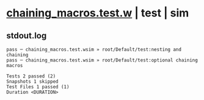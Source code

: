 # [chaining_macros.test.w](../../../../../tests/valid/chaining_macros.test.w) | test | sim

## stdout.log
```log
pass ─ chaining_macros.test.wsim » root/Default/test:nesting and chaining    
pass ─ chaining_macros.test.wsim » root/Default/test:optional chaining macros

Tests 2 passed (2)
Snapshots 1 skipped
Test Files 1 passed (1)
Duration <DURATION>
```


